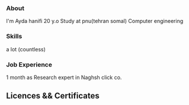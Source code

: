 ### About
I'm Ayda hanifi
20 y.o
Study at pnu(tehran somal) Computer engineering

### Skills
a lot (countless)


### Job Experience
1 month as Research expert in Naghsh click co.
## Licences && Certificates
